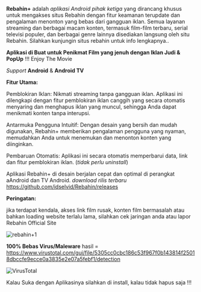 **Rebahin+** adalah _aplikasi Android pihak ketiga_ yang dirancang khusus untuk mengakses situs Rebahin dengan fitur keamanan terupdate dan pengalaman menonton yang bebas dari gangguan iklan.
Semua layanan streaming dan berbagai macam konten, termasuk film-film terbaru, serial televisi populer, dan berbagai genre lainnya disediakan langsung oleh situ Rebahin.
Silahkan kunjungin situs rebahin untuk info lengkapnya..

**Aplikasi di Buat untuk Penikmat Film yang jenuh dengan Iklan Judi & PopUp** !!! Enjoy The Movie

_Support_ **Android** & **Android TV**

**Fitur Utama:**

Pemblokiran Iklan: Nikmati streaming tanpa gangguan iklan. Aplikasi ini dilengkapi dengan fitur pemblokiran iklan canggih yang secara otomatis menyaring dan menghapus iklan yang muncul, sehingga Anda dapat menikmati konten tanpa interupsi.

Antarmuka Pengguna Intuitif: Dengan desain yang bersih dan mudah digunakan, Rebahin+ memberikan pengalaman pengguna yang nyaman, memudahkan Anda untuk menemukan dan menonton konten yang diinginkan.

Pembaruan Otomatis: Aplikasi ini secara otomatis memperbarui data, link dan fitur pemblokiran iklan. (_tidak perlu uninstall_)

Aplikasi Rebahin+ di desain berjalan cepat dan optimal di perangkat aAndroid dan TV Android. _download rilis terbaru_ https://github.com/idselvid/Rebahin/releases



**Peringatan:**

jika terdapat kendala, akses link film rusak, konten film bermasalah atau bahkan loading website terlalu lama, silahkan cek jaringan anda atau lapor Rebahin Official Site

![rebahin+1](https://github.com/idselvid/Rebahin/assets/166180231/1f8d6e55-fd71-4186-8b1f-735e7d2a75ce)

**100% Bebas Virus/Maleware**  hasil = https://www.virustotal.com/gui/file/5305cc0cbc186c53f967f0b143814f25018dbccfe9ecce0a3835e2e07a5febf1/detection

![VirusTotal](https://github.com/idselvid/Rebahin/assets/166180231/2a0c83db-255d-4801-b3be-82fef03b4550)


Kalau Suka dengan Aplikasinya silahkan di install, kalau tidak hapus saja !!!
